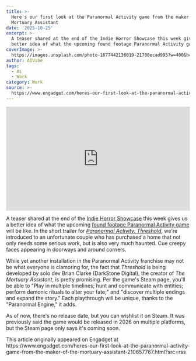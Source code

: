 ```yaml
---
title: >-
  Here's our first look at the Paranormal Activity game from the maker of The
  Mortuary Assistant
date: '2025-10-25'
excerpt: >-
  A teaser shared at the end of the Indie Horror Showcase this week gives us a
  better idea of what the upcoming found footage Paranormal Activity game w...
coverImage: >-
  https://images.unsplash.com/photo-1677442136019-21780ecad995?w=400&h=200&fit=crop&auto=format
author: AIVibe
tags:
  - Ai
  - Work
category: Work
source: >-
  https://www.engadget.com/heres-our-first-look-at-the-paranormal-activity-game-from-the-maker-of-the-mortuary-assistant-210657767.html?src=rss
---
```

<div><div style="left:0;width:100%;height:0;position:relative;padding-bottom:56.25%;"><iframe src="https://www.youtube.com/embed/_WZkOt9EaBI?rel=0" style="top:0;left:0;width:100%;height:100%;position:absolute;border:0;" allowfullscreen scrolling="no"></iframe></div></div><p>A teaser shared at the end of the <a target="_blank" class="link" href="https://www.youtube.com/watch?v=kCPsooeH12A&amp;t=1s" data-i13n="cpos:1;pos:1">Indie Horror Showcase</a> this week gives us a better idea of what the upcoming <a target="_blank" class="link" href="https://www.engadget.com/a-paranormal-activity-game-is-coming-in-2026-and-it-might-actually-be-good-193120056.html" data-i13n="cpos:2;pos:1">found footage Paranormal Activity game</a> will be like. In the short trailer for <a target="_blank" class="link" href="https://store.steampowered.com/app/3394030/Paranormal_Activity_Threshold/" data-i13n="cpos:3;pos:1"><em>Paranormal Activity: Threshold</em></a>, we&#39;re introduced to an unfortunate couple who has purchased a home that not only needs some serious work, but is also very much haunted. Cue creepy faces appearing in doorways and around corners.&nbsp;</p><p>While yet another installation in the Paranormal Activity franchise may not be what everyone is clamoring for, the fact that <em>Threshold</em> is being developed by solo dev Brian Clarke (DarkStone Digital), the creator of <em>The Mortuary Assistant</em>, is pretty promising. Per the game&#39;s Steam page, you&#39;ll be able to &quot;Play in multiple timelines; hunt and communicate with entities; perform demonic rituals to alter your fate;&quot; and &quot;discover multiple endings and expand the story.&quot; Each playthrough will be unique, thanks to the &quot;Paranormal Engine,&quot; it adds.&nbsp;</p><p>As of now, there&#39;s no release date, but you can wishlist it on Steam. It was previously said the game would be released in 2026 on multiple platforms, but the Steam page only says it&#39;s coming soon.&nbsp;</p>This article originally appeared on Engadget at https://www.engadget.com/heres-our-first-look-at-the-paranormal-activity-game-from-the-maker-of-the-mortuary-assistant-210657767.html?src=rss
